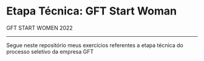 # Etapa Técnica: GFT Start Woman
 GFT START WOMEN 2022
 <hr/>
 
 Segue neste repositório meus exercícios referentes a etapa técnica do processo seletivo da empresa GFT
